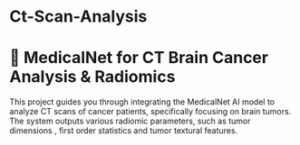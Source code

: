 # Ct-Scan-Analysis

# 🧠 MedicalNet for CT Brain Cancer Analysis & Radiomics
This project guides you through integrating the MedicalNet AI model to analyze CT scans of cancer patients, specifically focusing on brain tumors. The system outputs various radiomic parameters, such as tumor dimensions , first order statistics and tumor textural features.
